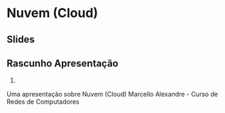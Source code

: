 # Nuvem (Cloud)

## Slides

## Rascunho Apresentação

1. 
Uma apresentação sobre Nuvem (Cloud)
Marcello Alexandre - Curso de Redes de Computadores